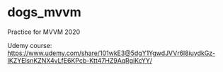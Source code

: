 # dogs_mvvm
Practice for MVVM 2020

Udemy course: https://www.udemy.com/share/101wkE3@5dgY1YgwdJVVr6l8iuydkGz-IKZYElsnKZNX4vLfE6KPcb-Ktt47HZ9AqRgiKcYY/
